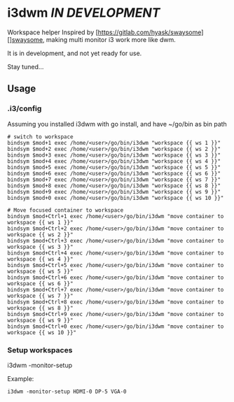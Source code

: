 # i3dwm *IN DEVELOPMENT*
Workspace helper Inspired by [https://gitlab.com/hyask/swaysome][]swaysome, making multi monitor i3 work more like dwm.

It is in development, and not yet ready for use.

Stay tuned...

## Usage

### .i3/config

Assuming you installed i3dwm with go install, and have ~/go/bin as bin path

```
# switch to workspace
bindsym $mod+1 exec /home/<user>/go/bin/i3dwm "workspace {{ ws 1 }}"
bindsym $mod+2 exec /home/<user>/go/bin/i3dwm "workspace {{ ws 2 }}"
bindsym $mod+3 exec /home/<user>/go/bin/i3dwm "workspace {{ ws 3 }}"
bindsym $mod+4 exec /home/<user>/go/bin/i3dwm "workspace {{ ws 4 }}"
bindsym $mod+5 exec /home/<user>/go/bin/i3dwm "workspace {{ ws 5 }}"
bindsym $mod+6 exec /home/<user>/go/bin/i3dwm "workspace {{ ws 6 }}"
bindsym $mod+7 exec /home/<user>/go/bin/i3dwm "workspace {{ ws 7 }}"
bindsym $mod+8 exec /home/<user>/go/bin/i3dwm "workspace {{ ws 8 }}"
bindsym $mod+9 exec /home/<user>/go/bin/i3dwm "workspace {{ ws 9 }}"
bindsym $mod+0 exec /home/<user>/go/bin/i3dwm "workspace {{ ws 10 }}"

# Move focused container to workspace
bindsym $mod+Ctrl+1 exec /home/<user>/go/bin/i3dwm "move container to workspace {{ ws 1 }}"
bindsym $mod+Ctrl+2 exec /home/<user>/go/bin/i3dwm "move container to workspace {{ ws 2 }}"
bindsym $mod+Ctrl+3 exec /home/<user>/go/bin/i3dwm "move container to workspace {{ ws 3 }}"
bindsym $mod+Ctrl+4 exec /home/<user>/go/bin/i3dwm "move container to workspace {{ ws 4 }}"
bindsym $mod+Ctrl+5 exec /home/<user>/go/bin/i3dwm "move container to workspace {{ ws 5 }}"
bindsym $mod+Ctrl+6 exec /home/<user>/go/bin/i3dwm "move container to workspace {{ ws 6 }}"
bindsym $mod+Ctrl+7 exec /home/<user>/go/bin/i3dwm "move container to workspace {{ ws 7 }}"
bindsym $mod+Ctrl+8 exec /home/<user>/go/bin/i3dwm "move container to workspace {{ ws 8 }}"
bindsym $mod+Ctrl+9 exec /home/<user>/go/bin/i3dwm "move container to workspace {{ ws 9 }}"
bindsym $mod+Ctrl+0 exec /home/<user>/go/bin/i3dwm "move container to workspace {{ ws 10 }}"
```

### Setup workspaces


i3dwm -monitor-setup <mon1> <mon2> <mon3>

Example:

```
i3dwm -monitor-setup HDMI-0 DP-5 VGA-0
```

